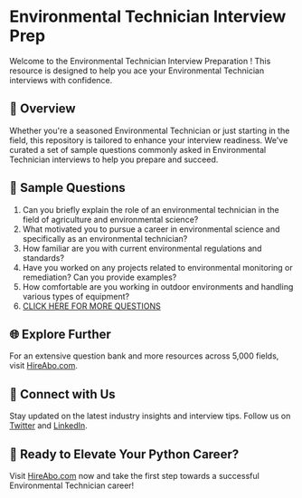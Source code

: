 # Environmental Technician Interview Prep

Welcome to the Environmental Technician Interview Preparation ! This resource is designed to help you ace your Environmental Technician interviews with confidence.

## 🚀 Overview

Whether you're a seasoned Environmental Technician or just starting in the field, this repository is tailored to enhance your interview readiness. We've curated a set of sample questions commonly asked in Environmental Technician interviews to help you prepare and succeed.

## 📝 Sample Questions

1. Can you briefly explain the role of an environmental technician in the field of agriculture and environmental science?
2. What motivated you to pursue a career in environmental science and specifically as an environmental technician?
3. How familiar are you with current environmental regulations and standards?
4. Have you worked on any projects related to environmental monitoring or remediation? Can you provide examples?
5. How comfortable are you working in outdoor environments and handling various types of equipment?
6. [CLICK HERE FOR MORE QUESTIONS](https://hireabo.com/job/10_1_18/Environmental%20Technician)

## 🌐 Explore Further

For an extensive question bank and more resources across 5,000 fields, visit [HireAbo.com](https://www.hireabo.com).

## 📱 Connect with Us

Stay updated on the latest industry insights and interview tips. Follow us on [Twitter](https://twitter.com/hireabo) and [LinkedIn](https://www.linkedin.com/in/hire-abo-3609972a8/).

## 🚀 Ready to Elevate Your Python Career?

Visit [HireAbo.com](https://www.hireabo.com) now and take the first step towards a successful Environmental Technician career!